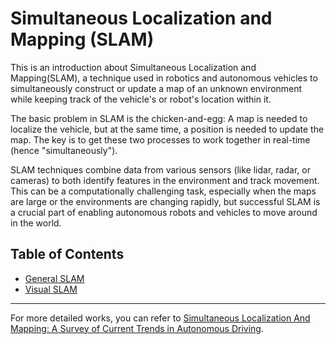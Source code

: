 # Simultaneous Localization and Mapping (SLAM)

This is an introduction about Simultaneous Localization and Mapping(SLAM), a technique used in robotics and autonomous vehicles to simultaneously construct or update a map of an unknown environment while keeping track of the vehicle's or robot's location within it.

The basic problem in SLAM is the chicken-and-egg: A map is needed to localize the vehicle, but at the same time, a position is needed to update the map. The key is to get these two processes to work together in real-time (hence "simultaneously").

SLAM techniques combine data from various sensors (like lidar, radar, or cameras) to both identify features in the environment and track movement. This can be a computationally challenging task, especially when the maps are large or the environments are changing rapidly, but successful SLAM is a crucial part of enabling autonomous robots and vehicles to move around in the world.


## Table of Contents
* [General SLAM](general.md)
* [Visual SLAM](visual.md)

---

For more detailed works, you can refer to [Simultaneous Localization And Mapping: A Survey of Current Trends in Autonomous Driving](https://hal.science/hal-01615897/file/2017-simultaneous_localization_and_mapping_a_survey_of_current_trends_in_autonomous_driving.pdf). 